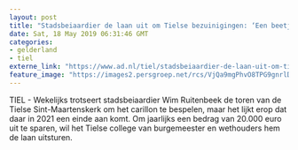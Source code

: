 ```yaml
---
layout: post
title: "Stadsbeiaardier de laan uit om Tielse bezuinigingen: ‘Een beetje een dom idee’"
date: Sat, 18 May 2019 06:31:46 GMT
categories: 
- gelderland 
- tiel 
externe_link: "https://www.ad.nl/tiel/stadsbeiaardier-de-laan-uit-om-tielse-bezuinigingen-een-beetje-een-dom-idee~acbd75cb/"
feature_image: "https://images2.persgroep.net/rcs/VjQa9mgPhvO8TPG9gnrlDWSU9Vo/diocontent/148608227/_fitwidth/400/?appId=21791a8992982cd8da851550a453bd7f&quality=0.7"
---
```


TIEL - Wekelijks trotseert stadsbeiaardier Wim Ruitenbeek de toren van de Tielse Sint-Maartenskerk om het carillon te bespelen, maar het lijkt erop dat daar in 2021 een einde aan komt. Om jaarlijks een bedrag van 20.000 euro uit te sparen, wil het Tielse college van burgemeester en wethouders hem de laan uitsturen.
